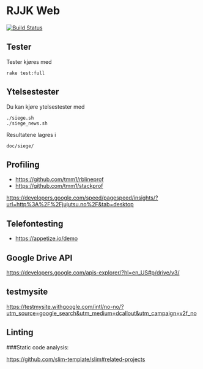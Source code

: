 RJJK Web
========

[![Build Status](https://travis-ci.org/Romerike-Jujutsu-Klubb/rjjk_web.svg?branch=master)](https://travis-ci.org/Romerike-Jujutsu-Klubb/rjjk_web)


## Tester

Tester kjøres med

    rake test:full


## Ytelsestester

Du kan kjøre ytelsestester med

    ./siege.sh
    ./siege_news.sh

Resultatene lagres i

    doc/siege/

## Profiling

* https://github.com/tmm1/rblineprof
* https://github.com/tmm1/stackprof


https://developers.google.com/speed/pagespeed/insights/?url=http%3A%2F%2Fjujutsu.no%2F&tab=desktop

## Telefontesting

* https://appetize.io/demo

## Google Drive API

https://developers.google.com/apis-explorer/?hl=en_US#p/drive/v3/

## testmysite

https://testmysite.withgoogle.com/intl/no-no/?utm_source=google_search&utm_medium=dcallout&utm_campaign=v2f_no


## Linting

###Static code analysis:

https://github.com/slim-template/slim#related-projects
